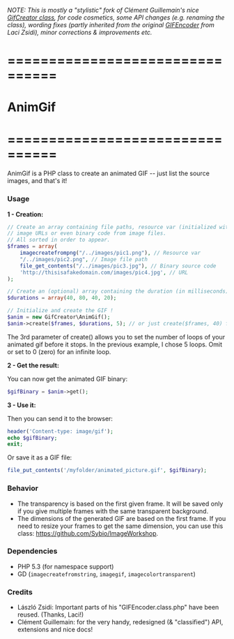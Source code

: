 *NOTE: This is mostly a "stylistic" fork of Clément Guillemain's nice [GifCreator class](https://github.com/Sybio/GifCreator), for code cosmetics, some API changes (e.g. renaming the class), 
wording fixes (partly inherited from the original [GIFEncoder](https://gist.github.com/allometry/1438842) 
from Laci Zsidi), minor corrections & improvements etc.*

# ================================
# AnimGif
# ================================

AnimGif is a PHP class to create an animated GIF -- just list the source images, and that's it!


### Usage

**1 - Creation:**

```php
// Create an array containing file paths, resource var (initialized with imagecreatefromXXX), 
// image URLs or even binary code from image files.
// All sorted in order to appear.
$frames = array(
    imagecreatefrompng("/../images/pic1.png"), // Resource var
    "/../images/pic2.png", // Image file path
    file_get_contents("/../images/pic3.jpg"), // Binary source code
    'http://thisisafakedomain.com/images/pic4.jpg', // URL
);

// Create an (optional) array containing the duration (in milliseconds) of each frame (in order too)
$durations = array(40, 80, 40, 20);

// Initialize and create the GIF !
$anim = new GifCreator\AnimGif();
$anim->create($frames, $durations, 5); // or just create($frames, 40) for an even 40ms delay
```
The 3rd parameter of create() allows you to set the number of loops of your animated gif before it stops.
In the previous example, I chose 5 loops. Omit or set to 0 (zero) for an infinite loop.

**2 - Get the result:**

You can now get the animated GIF binary:

```php
$gifBinary = $anim->get();
```

**3 - Use it:**

Then you can send it to the browser:

```php
header('Content-type: image/gif');
echo $gifBinary;
exit;
```

Or save it as a GIF file:

```php
file_put_contents('/myfolder/animated_picture.gif', $gifBinary);
```

### Behavior

- The transparency is based on the first given frame. It will be saved only if you give multiple frames with the same transparent background.
- The dimensions of the generated GIF are based on the first frame. If you need to resize your frames to get the same dimension, you can use 
this class: https://github.com/Sybio/ImageWorkshop.

### Dependencies

* PHP 5.3 (for namespace support)
* GD (`imagecreatefromstring`, `imagegif`, `imagecolortransparent`)

### Credits

* László Zsidi: Important parts of his "GIFEncoder.class.php" have been reused. (Thanks, Laci!)
* Clément Guillemain: for the very handy, redesigned (& "classified") API, extensions and nice docs!
